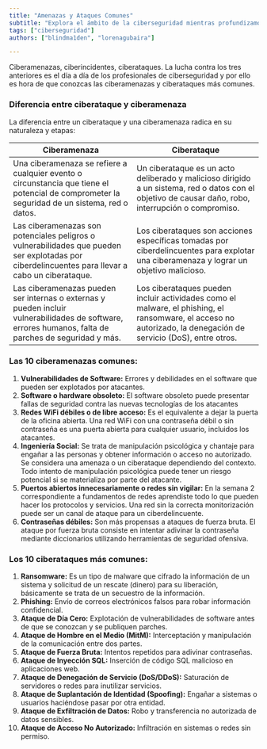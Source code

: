 ```yaml
---
title: "Amenazas y Ataques Comunes"
subtitle: "Explora el ámbito de la ciberseguridad mientras profundizamos en las diferencias entre las ciberamenazas y los ciberataques. Descubra las diez ciberamenazas más comunes y obtén información sobre los ciberataques más frecuentes."
tags: ["ciberseguridad"]
authors: ["blindma1den", "lorenagubaira"]

---
```



Ciberamenazas, ciberincidentes, ciberataques. La lucha contra los tres anteriores es el día a día de los profesionales de ciberseguridad y por ello es hora de que conozcas las ciberamenazas y ciberataques más comunes. 

### Diferencia entre ciberataque y ciberamenaza

La diferencia entre un ciberataque y una ciberamenaza radica en su naturaleza y etapas:

| Ciberamenaza | Ciberataque |
| --- | --- |
| Una ciberamenaza se refiere a cualquier evento o circunstancia que tiene el potencial de comprometer la seguridad de un sistema, red o datos. | Un ciberataque es un acto deliberado y malicioso dirigido a un sistema, red o datos con el objetivo de causar daño, robo, interrupción o compromiso. |
| Las ciberamenazas son potenciales peligros o vulnerabilidades que pueden ser explotadas por ciberdelincuentes para llevar a cabo un ciberataque. | Los ciberataques son acciones específicas tomadas por ciberdelincuentes para explotar una ciberamenaza y lograr un objetivo malicioso. |
| Las ciberamenazas pueden ser internas o externas y pueden incluir vulnerabilidades de software, errores humanos, falta de parches de seguridad y más. | Los ciberataques pueden incluir actividades como el malware, el phishing, el ransomware, el acceso no autorizado, la denegación de servicio (DoS), entre otros. |

### Las 10 ciberamenazas comunes:

1. **Vulnerabilidades de Software:** Errores y debilidades en el software que pueden ser explotados por atacantes.
2. **Software o hardware obsoleto:** El software obsoleto puede presentar fallas de seguridad contra las nuevas tecnologías de los atacantes
3. **Redes WiFi débiles o de libre acceso:** Es el equivalente a dejar la puerta de la oficina abierta. Una red WiFi con una contraseña débil o sin contraseña es una puerta abierta para cualquier usuario, incluidos los atacantes.
4.  **Ingeniería Social:** Se trata de manipulación psicológica y chantaje para engañar a las personas y obtener información o acceso no autorizado. Se considera una amenaza o un ciberataque dependiendo del contexto. Todo intento de manipulación psicológica puede tener un riesgo potencial si se materializa por parte del atacante.
5. **Puertos abiertos innecesariamente o redes sin vigilar:** En la semana 2 correspondiente a fundamentos de redes aprendiste todo lo que pueden hacer los protocolos y servicios. Una red sin la correcta monitorización puede ser un canal de ataque para un ciberdelincuente.
6. **Contraseñas débiles:** Son más propensas a ataques de fuerza bruta. El ataque por fuerza bruta consiste en intentar adivinar la contraseña mediante diccionarios utilizando herramientas de seguridad ofensiva. 

### Los 10 ciberataques más comunes:

1. **Ransomware:** Es un tipo de malware que cifrado la información de un sistema  y solicitud de un rescate (dinero) para su liberación, básicamente se trata de un secuestro de la información. 
2. **Phishing:** Envío de correos electrónicos falsos para robar información confidencial.
3. **Ataque de Día Cero:** Explotación de vulnerabilidades de software antes de que se conozcan y se publiquen parches.
4. **Ataque de Hombre en el Medio (MitM):** Interceptación y manipulación de la comunicación entre dos partes.
5. **Ataque de Fuerza Bruta:** Intentos repetidos para adivinar contraseñas.
6. **Ataque de Inyección SQL:** Inserción de código SQL malicioso en aplicaciones web.
7. **Ataque de Denegación de Servicio (DoS/DDoS):** Saturación de servidores o redes para inutilizar servicios.
8. **Ataque de Suplantación de Identidad (Spoofing):** Engañar a sistemas o usuarios haciéndose pasar por otra entidad.
9. **Ataque de Exfiltración de Datos:** Robo y transferencia no autorizada de datos sensibles.
10. **Ataque de Acceso No Autorizado:** Infiltración en sistemas o redes sin permiso.

